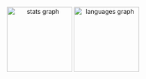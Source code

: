 <br clear="both">

<div align="center">
  <img src="https://github-readme-stats.vercel.app/api?username=Igorpereirag&hide_title=false&hide_rank=true&show_icons=true&include_all_commits=true&count_private=true&disable_animations=false&theme=dark&locale=en&hide_border=true" height="150" alt="stats graph"  />
  <img src="https://github-readme-stats.vercel.app/api/top-langs?username=Igorpereirag&locale=en&hide_title=false&layout=compact&card_width=320&langs_count=6&theme=dark&hide_border=true" height="150" alt="languages graph"  />
</div>

###